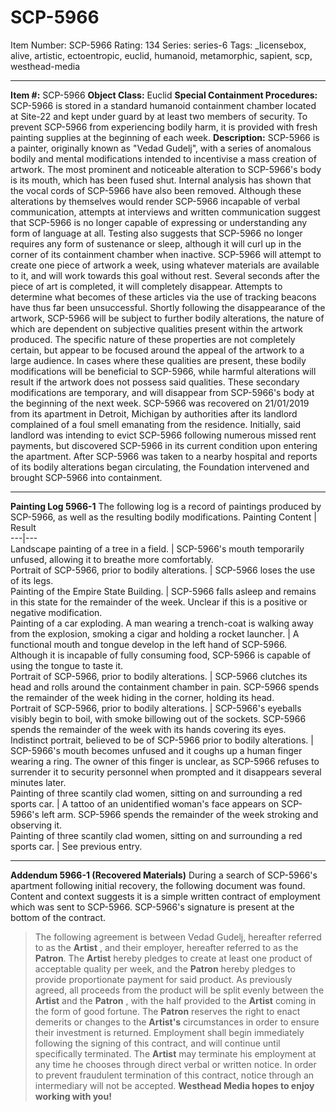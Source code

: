 # SCP-5966
Item Number: SCP-5966
Rating: 134
Series: series-6
Tags: _licensebox, alive, artistic, ectoentropic, euclid, humanoid, metamorphic, sapient, scp, westhead-media

---

**Item #:** SCP-5966
**Object Class:** Euclid
**Special Containment Procedures:** SCP-5966 is stored in a standard humanoid containment chamber located at Site-22 and kept under guard by at least two members of security. To prevent SCP-5966 from experiencing bodily harm, it is provided with fresh painting supplies at the beginning of each week.
**Description:** SCP-5966 is a painter, originally known as "Vedad Gudelj", with a series of anomalous bodily and mental modifications intended to incentivise a mass creation of artwork.
The most prominent and noticeable alteration to SCP-5966's body is its mouth, which has been fused shut. Internal analysis has shown that the vocal cords of SCP-5966 have also been removed. Although these alterations by themselves would render SCP-5966 incapable of verbal communication, attempts at interviews and written communication suggest that SCP-5966 is no longer capable of expressing or understanding any form of language at all.
Testing also suggests that SCP-5966 no longer requires any form of sustenance or sleep, although it will curl up in the corner of its containment chamber when inactive.
SCP-5966 will attempt to create one piece of artwork a week, using whatever materials are available to it, and will work towards this goal without rest. Several seconds after the piece of art is completed, it will completely disappear. Attempts to determine what becomes of these articles via the use of tracking beacons have thus far been unsuccessful.
Shortly following the disappearance of the artwork, SCP-5966 will be subject to further bodily alterations, the nature of which are dependent on subjective qualities present within the artwork produced. The specific nature of these properties are not completely certain, but appear to be focused around the appeal of the artwork to a large audience. In cases where these qualities are present, these bodily modifications will be beneficial to SCP-5966, while harmful alterations will result if the artwork does not possess said qualities. These secondary modifications are temporary, and will disappear from SCP-5966's body at the beginning of the next week.
SCP-5966 was recovered on 21/01/2019 from its apartment in Detroit, Michigan by authorities after its landlord complained of a foul smell emanating from the residence. Initially, said landlord was intending to evict SCP-5966 following numerous missed rent payments, but discovered SCP-5966 in its current condition upon entering the apartment. After SCP-5966 was taken to a nearby hospital and reports of its bodily alterations began circulating, the Foundation intervened and brought SCP-5966 into containment.
* * *
**Painting Log 5966-1**
The following log is a record of paintings produced by SCP-5966, as well as the resulting bodily modifications.
Painting Content | Result  
---|---  
Landscape painting of a tree in a field. | SCP-5966's mouth temporarily unfused, allowing it to breathe more comfortably.  
Portrait of SCP-5966, prior to bodily alterations. | SCP-5966 loses the use of its legs.  
Painting of the Empire State Building. | SCP-5966 falls asleep and remains in this state for the remainder of the week. Unclear if this is a positive or negative modification.  
Painting of a car exploding. A man wearing a trench-coat is walking away from the explosion, smoking a cigar and holding a rocket launcher. | A functional mouth and tongue develop in the left hand of SCP-5966. Although it is incapable of fully consuming food, SCP-5966 is capable of using the tongue to taste it.  
Portrait of SCP-5966, prior to bodily alterations. | SCP-5966 clutches its head and rolls around the containment chamber in pain. SCP-5966 spends the remainder of the week hiding in the corner, holding its head.  
Portrait of SCP-5966, prior to bodily alterations. | SCP-5966's eyeballs visibly begin to boil, with smoke billowing out of the sockets. SCP-5966 spends the remainder of the week with its hands covering its eyes.  
Indistinct portrait, believed to be of SCP-5966 prior to bodily alterations. | SCP-5966's mouth becomes unfused and it coughs up a human finger wearing a ring. The owner of this finger is unclear, as SCP-5966 refuses to surrender it to security personnel when prompted and it disappears several minutes later.  
Painting of three scantily clad women, sitting on and surrounding a red sports car. | A tattoo of an unidentified woman's face appears on SCP-5966's left arm. SCP-5966 spends the remainder of the week stroking and observing it.  
Painting of three scantily clad women, sitting on and surrounding a red sports car. | See previous entry.  
* * *
**Addendum 5966-1 (Recovered Materials)**
During a search of SCP-5966's apartment following initial recovery, the following document was found. Content and context suggests it is a simple written contract of employment which was sent to SCP-5966. SCP-5966's signature is present at the bottom of the contract.
> The following agreement is between Vedad Gudelj, hereafter referred to as the **Artist** , and their employer, hereafter referred to as the **Patron**.
> The **Artist** hereby pledges to create at least one product of acceptable quality per week, and the **Patron** hereby pledges to provide proportionate payment for said product. As previously agreed, all proceeds from the product will be split evenly between the **Artist** and the **Patron** , with the half provided to the **Artist** coming in the form of good fortune.
> The **Patron** reserves the right to enact demerits or changes to the **Artist's** circumstances in order to ensure their investment is returned.
> Employment shall begin immediately following the signing of this contract, and will continue until specifically terminated. The **Artist** may terminate his employment at any time he chooses through direct verbal or written notice. In order to prevent fraudulent termination of this contract, notice through an intermediary will not be accepted.
> **Westhead Media hopes to enjoy working with you!**